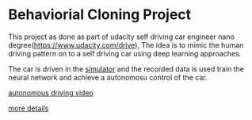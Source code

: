 # Behaviorial Cloning Project


This project as done as part of udacity self driving car engineer nano degree(https://www.udacity.com/drive), The idea is to mimic the human driving pattern on to a self driving car using deep learning approaches.

The car is driven in the [simulator](https://github.com/udacity/self-driving-car-sim) and the recorded data is used train the neural network and achieve a autonomosu control of the car.

[autonomous driving video](https://www.youtube.com/watch?v=xbbJy47r-F0)

[more details](https://github.com/sumanth-nirmal/BehavioralCloning/blob/master/writeup_report.md)
